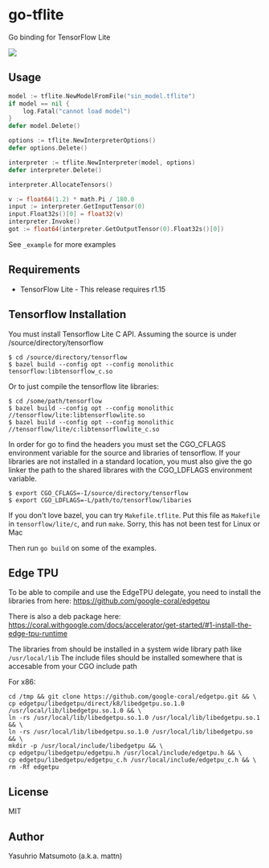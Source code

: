 # go-tflite

Go binding for TensorFlow Lite

![](https://raw.githubusercontent.com/mattn/go-tflite/master/screenshots/screenshot.png)

## Usage

```go
model := tflite.NewModelFromFile("sin_model.tflite")
if model == nil {
	log.Fatal("cannot load model")
}
defer model.Delete()

options := tflite.NewInterpreterOptions()
defer options.Delete()

interpreter := tflite.NewInterpreter(model, options)
defer interpreter.Delete()

interpreter.AllocateTensors()

v := float64(1.2) * math.Pi / 180.0
input := interpreter.GetInputTensor(0)
input.Float32s()[0] = float32(v)
interpreter.Invoke()
got := float64(interpreter.GetOutputTensor(0).Float32s()[0])
```

See `_example` for more examples

## Requirements

* TensorFlow Lite - This release requires r1.15

## Tensorflow Installation

You must install Tensorflow Lite C API. Assuming the source is under /source/directory/tensorflow

```
$ cd /source/directory/tensorflow
$ bazel build --config opt --config monolithic tensorflow:libtensorflow_c.so
```

Or to just compile the tensorflow lite libraries:
```
$ cd /some/path/tensorflow
$ bazel build --config opt --config monolithic //tensorflow/lite:libtensorflowlite.so
$ bazel build --config opt --config monolithic //tensorflow/lite/c:libtensorflowlite_c.so
```

In order for go to find the headers you must set the CGO_CFLAGS environment variable for the source and libraries of tensorflow.
If your libraries are not installed in a standard location, you must also give the go linker the path to the shared librares
with the CGO_LDFLAGS environment variable.

```
$ export CGO_CFLAGS=-I/source/directory/tensorflow
$ export CGO_LDFLAGS=-L/path/to/tensorflow/libaries
```

If you don't love bazel, you can try `Makefile.tflite`. 
Put this file as `Makefile` in `tensorflow/lite/c`, and run `make`. 
Sorry, this has not been test for Linux or Mac

Then run `go build` on some of the examples.

## Edge TPU
To be able to compile and use the EdgeTPU delegate, you need to install the libraries from here:
https://github.com/google-coral/edgetpu

There is also a deb package here:
https://coral.withgoogle.com/docs/accelerator/get-started/#1-install-the-edge-tpu-runtime

The libraries from should be installed in a system wide library path like `/usr/local/lib`
The include files should be installed somewhere that is accesable from your CGO include path

For x86:
```
cd /tmp && git clone https://github.com/google-coral/edgetpu.git && \
cp edgetpu/libedgetpu/direct/k8/libedgetpu.so.1.0 /usr/local/lib/libedgetpu.so.1.0 && \
ln -rs /usr/local/lib/libedgetpu.so.1.0 /usr/local/lib/libedgetpu.so.1 && \
ln -rs /usr/local/lib/libedgetpu.so.1.0 /usr/local/lib/libedgetpu.so && \
mkdir -p /usr/local/include/libedgetpu && \
cp edgetpu/libedgetpu/edgetpu.h /usr/local/include/edgetpu.h && \
cp edgetpu/libedgetpu/edgetpu_c.h /usr/local/include/edgetpu_c.h && \
rm -Rf edgetpu
```


## License
MIT

## Author
Yasuhrio Matsumoto (a.k.a. mattn)

